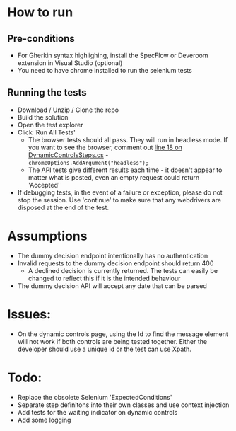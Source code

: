# How to run
## Pre-conditions
* For Gherkin syntax highlighing, install the SpecFlow or Deveroom extension in Visual Studio (optional)
* You need to have chrome installed to run the selenium tests
## Running the tests
* Download / Unzip / Clone the repo
* Build the solution
* Open the test explorer
* Click 'Run All Tests'
  * The browser tests should all pass. They will run in headless mode. If you want to see the browser, comment out [line 18 on DynamicControlsSteps.cs](https://github.com/psehmbi/Testing.Challenge/blob/3e9d165eb46130df0e03274a739c3658b93bc8d1/StepDefinitons/DynamicControlsSteps.cs#L18) - `chromeOptions.AddArgument("headless");`
  * The API tests give different results each time - it doesn't appear to matter what is posted, even an empty request could return 'Accepted'
* If debugging tests, in the event of a failure or exception, please do not stop the session. Use 'continue' to make sure that any webdrivers are disposed at the end of the test.

# Assumptions

* The dummy decision endpoint intentionally has no authentication 
* Invalid requests to the dummy decision endpoint should return 400
  * A declined decision is currently returned. The tests can easily be changed to reflect this if it is the intended behaviour
* The dummy decision API will accept any date that can be parsed

# Issues:

* On the dynamic controls page, using the Id to find the message element will not work if both controls are being tested together. Either the developer should use a unique id or the test can use Xpath.


# Todo:

* Replace the obsolete Selenium 'ExpectedConditions'
* Separate step definitons into their own classes and use context injection
* Add tests for the waiting indicator on dynamic controls
* Add some logging
